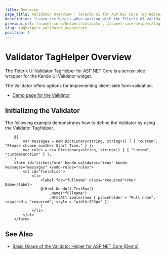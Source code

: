 ```yaml
---
title: Overview
page_title: Validator Overview | Telerik UI for ASP.NET Core Tag Helpers
description: "Learn the basics when working with the Telerik UI Validator for ASP.NET Core (MVC 6 or ASP.NET Core MVC)."
previous_url: /aspnet-core/helpers/validator, /aspnet-core/helpers/tag-helpers/validator
slug: taghelpers_validator_aspnetcore
position: 1
---
```


# Validator TagHelper Overview

The Telerik UI Validator TagHelper for ASP.NET Core is a server-side wrapper for the Kendo UI Validator widget.

The Validator offers options for implementing client-side form validation.

* [Demo page for the Validator](https://demos.telerik.com/aspnet-core/validator)

## Initializing the Validator

The following example demonstrates how to define the Validator by using the Validator TagHelper.

		@{
			var messages = new Dictionary<string, string>() { { "custom", "Please choose another Start Time." } };
			var rules = new Dictionary<string, string>() { { "custom", "customFunction" } };
		}
        <form id="ticketsForm" kendo-validator="true" kendo-messages="messages" kendo-rules="rules">
            <ul id="fieldlist">
                <li>
                    <label for="fullname" class="required">Your Name</label>
                    @(Html.Kendo().TextBox()
						.Name("fullname")
						.HtmlAttributes(new { placeholder = "Full name", required = "required", style = "width:220px" })
                    )
                </li>
            </ul>
        </form>

## See Also

* [Basic Usage of the Validator Helper for ASP.NET Core (Demo)](https://demos.telerik.com/aspnet-core/validator)
